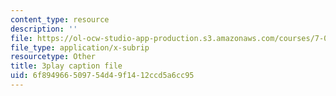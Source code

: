 ```yaml
---
content_type: resource
description: ''
file: https://ol-ocw-studio-app-production.s3.amazonaws.com/courses/7-01sc-fundamentals-of-biology-fall-2011/6f894966509754d49f1412ccd5a6cc95_K5n0BMKZR_Q.vtt
file_type: application/x-subrip
resourcetype: Other
title: 3play caption file
uid: 6f894966-5097-54d4-9f14-12ccd5a6cc95
---
```

